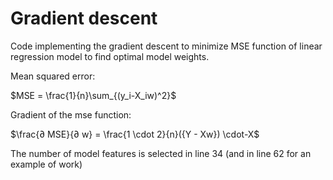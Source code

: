 # Gradient descent
Code implementing the gradient descent to minimize MSE function of linear regression model to find optimal model weights.

Mean squared error:

$MSE = \frac{1}{n}\sum_{(y_i-X_iw)^2}$

Gradient of the mse function:

$\frac{∂ MSE}{∂ w} = \frac{1 \cdot 2}{n}({Y - Xw}) \cdot-X$

The number of model features is selected in line 34 (and in line 62 for an example of work)
